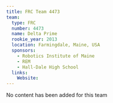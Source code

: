 ```yaml
---
title: FRC Team 4473
team:
  type: FRC
  number: 4473
  name: Delta Prime
  rookie_year: 2013
  location: Farmingdale, Maine, USA
  sponsors:
    - Robotics Institute of Maine
    - REM
    - Hall-Dale High School
  links:
    Website: 
---
```

No content has been added for this team